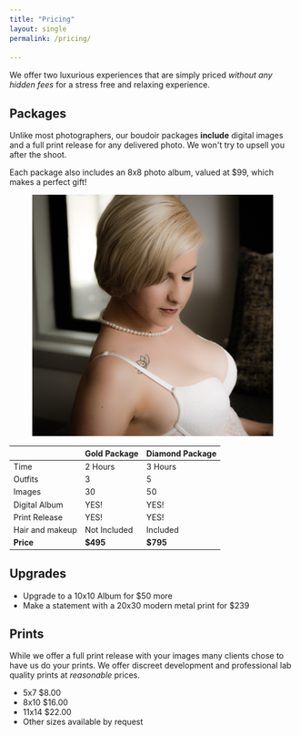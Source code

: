 ```yaml
---
title: "Pricing"
layout: single
permalink: /pricing/

---
```



We offer two luxurious experiences that are simply priced *without any hidden fees* for a stress free and relaxing experience.


## Packages
Unlike most photographers, our boudoir packages **include** digital images and a full print release for any delivered photo. We won't try to upsell you after the shoot. 

Each package also includes an 8x8 photo album, valued at $99, which makes a perfect gift!

<figure class="full">
    <img src="/assets/images/models/cat-white-full-3.jpg">
</figure>




|                 | Gold Package    | Diamond Package       |
|-----------------|-----------------|-----------------------|
|  Time           |      2 Hours    |   3 Hours             |
| Outfits         |      3          |    5                  |
| Images          |      30         |    50                 |
| Digital Album   |   YES!          | YES!                  |
| Print Release   |   YES!          |  YES!                 |
| Hair and makeup |   Not Included  | Included              |
| **Price**       |   **$495**      |  **$795**             |


## Upgrades
* Upgrade to a 10x10 Album for $50 more
* Make a statement with a 20x30 modern metal print for $239

## Prints
While we offer a full print release with your images many clients chose to have us do your prints.  We offer discreet development and professional lab quality prints at *reasonable* prices.

* 5x7 $8.00
* 8x10 $16.00
* 11x14 $22.00
* Other sizes available by request








